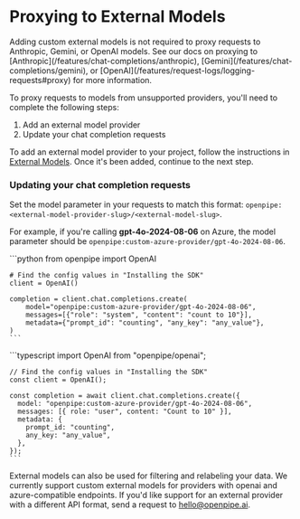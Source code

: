 # Proxying to External Models

<Info>
  Adding custom external models is not required to proxy requests to Anthropic, Gemini, or OpenAI
  models. See our docs on proxying to [Anthropic](/features/chat-completions/anthropic),
  [Gemini](/features/chat-completions/gemini), or
  [OpenAI](/features/request-logs/logging-requests#proxy) for more information.
</Info>

To proxy requests to models from unsupported providers, you'll need to complete the following steps:

1. Add an external model provider
2. Update your chat completion requests

To add an external model provider to your project, follow the instructions in [External Models](/features/external-models). Once it's been added, continue to the next step.

### Updating your chat completion requests

Set the model parameter in your requests to match this format: `openpipe:<external-model-provider-slug>/<external-model-slug>`.

For example, if you're calling **gpt-4o-2024-08-06** on Azure, the model parameter should be `openpipe:custom-azure-provider/gpt-4o-2024-08-06`.

<Tabs>
  <Tab title="Python">
    ```python
    from openpipe import OpenAI

    # Find the config values in "Installing the SDK"
    client = OpenAI()

    completion = client.chat.completions.create(
        model="openpipe:custom-azure-provider/gpt-4o-2024-08-06",
        messages=[{"role": "system", "content": "count to 10"}],
        metadata={"prompt_id": "counting", "any_key": "any_value"},
    )
    ```
  </Tab>

  <Tab title="NodeJS">
    ```typescript
    import OpenAI from "openpipe/openai";

    // Find the config values in "Installing the SDK"
    const client = OpenAI();

    const completion = await client.chat.completions.create({
      model: "openpipe:custom-azure-provider/gpt-4o-2024-08-06",
      messages: [{ role: "user", content: "Count to 10" }],
      metadata: {
        prompt_id: "counting",
        any_key: "any_value",
      },
    });
    ```
  </Tab>
</Tabs>

External models can also be used for filtering and relabeling your data. We currently support custom external
models for providers with openai and azure-compatible endpoints. If you'd like support for an external provider with a different API format, send a request to [hello@openpipe.ai](mailto:hello@openpipe.ai).
